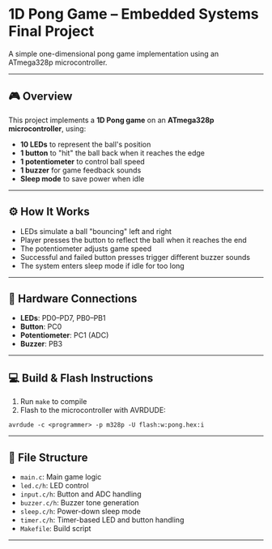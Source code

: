 # 1D Pong Game – Embedded Systems Final Project

A simple one-dimensional pong game implementation using an ATmega328p microcontroller.

***

## 🎮 Overview

This project implements a **1D Pong game** on an **ATmega328p microcontroller**, using:

- **10 LEDs** to represent the ball's position
- **1 button** to "hit" the ball back when it reaches the edge
- **1 potentiometer** to control ball speed
- **1 buzzer** for game feedback sounds
- **Sleep mode** to save power when idle

***

## ⚙️ How It Works

- LEDs simulate a ball "bouncing" left and right
- Player presses the button to reflect the ball when it reaches the end
- The potentiometer adjusts game speed
- Successful and failed button presses trigger different buzzer sounds
- The system enters sleep mode if idle for too long

***

## 🔌 Hardware Connections

- **LEDs**: PD0–PD7, PB0–PB1
- **Button**: PC0
- **Potentiometer**: PC1 (ADC)
- **Buzzer**: PB3

***

## 💻 Build & Flash Instructions

1. Run `make` to compile
2. Flash to the microcontroller with AVRDUDE:

```
avrdude -c <programmer> -p m328p -U flash:w:pong.hex:i
```

***

## 📁 File Structure

- `main.c`: Main game logic
- `led.c/h`: LED control
- `input.c/h`: Button and ADC handling
- `buzzer.c/h`: Buzzer tone generation
- `sleep.c/h`: Power-down sleep mode
- `timer.c/h`: Timer-based LED and button handling
- `Makefile`: Build script

***

